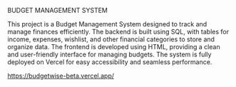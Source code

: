 BUDGET MANAGEMENT SYSTEM

This project is a Budget Management System designed to track and manage finances efficiently. The backend is built using SQL, with tables for income, expenses, wishlist, and other financial categories to store and organize data. The frontend is developed using HTML, providing a clean and user-friendly interface for managing budgets. The system is fully deployed on Vercel for easy accessibility and seamless performance.

https://budgetwise-beta.vercel.app/
